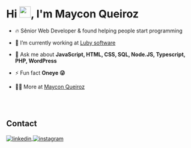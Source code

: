 ### <h1 align="left">Hi <img src="https://raw.githubusercontent.com/kaueMarques/kaueMarques/master/hi.gif" height="30px">, I'm Maycon Queiroz</h1>

[//]: # (<p align="left"> <img src="https://komarev.com/ghpvc/?username=maycon-queiroz&color=yellow" alt="Profile views" /> </p>)

- 🔥 Sênior Web Developer & found helping people start programming

- 🔭 I’m currently working at [Luby software]([https://luby.com.br/])

- 💬 Ask me about **JavaScript, HTML, CSS, SQL, Node.JS, Typescript, PHP, WordPress**

- ⚡ Fun fact **Oneye 😜**

- 👨‍💻 More at [Maycon Queiroz](https://www.linkedin.com/in/maycon-queiroz-56572014a/)

<br><br>

## Contact

<p align="left">

<a href="https://linkedin.com/in/maycon-queiroz-56572014a/" target="_blank">
  <img align="center" src="https://img.shields.io/badge/-maycon-05122A?style=flat&logo=linkedin" alt="linkedin"/>
</a>
<a href="https://instagram.com/pjmpmaycon" target="_blank">
 <img align="center" src="https://img.shields.io/badge/-maycon-05122A?style=flat&logo=instagram" alt="instagram"/>
</a>
</p>

<!--
**maycon-queiroz/maycon-queiroz** is a ✨ _special_ ✨ repository because its `README.md` (this file) appears on your GitHub profile.

Here are some ideas to get you started:

- 🔭 I’m currently working on ...
- 🌱 I’m currently learning ...
- 👯 I’m looking to collaborate on ...
- 🤔 I’m looking for help with ...
- 💬 Ask me about ...
- 📫 How to reach me: ...
- 😄 Pronouns: ...
- ⚡ Fun fact: ...
-->
